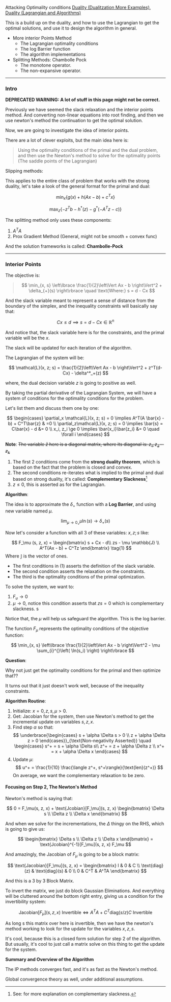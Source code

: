 Attacking Optimality conditions
[Duality (Dualitzation More Examples)](Duality/Duality%20(Dualitzation%20More%20Examples).md), [Duality (Lagrangian and Algorithms)](Duality/Duality%20(Lagrangian%20and%20Algorithms).md)

This is a build up on the duality, and how to use the Lagrangian to get the optimal solutions, and use it to design the algorithm in general. 

* More interior Points Method
	* The Lagrangian optimality conditions 
	* The log Barrier function 
	* The algorithm implementations
* Splitting Methods: Chambolle Pock
	* The monotone operator. 
	* The non-expansive operator.
---
### **Intro**

**DEPRECATED WARNING: A lot of stuff in this page might not be correct.**

Previously we have seemed the slack relaxation and the interior points method. And converting non-linear equations into root finding, and then we use newton's method the continuation to get the optimal solution. 

Now, we are going to investigate the idea of interior points. 

There are a lot of clever exploits, but the main idea here is: 

> Using the optimality conditions of the primal and the dual problem, and then use the Newton's method to solve for the optimality points (The saddle points of the Lagrangian)

Slipping methods: 

This applies to the entire class of problem that works with the strong duality, let's take a look of the general format for the primal and dual: 

$$
\min_x \left\lbrace
    g(x) + h(Ax - b) + c^Tx
\right\rbrace
$$

$$
\max_z \left\lbrace
    -z^Tb - h^*(z) - g^*(-A^Tz - c)
\right\rbrace
$$

The splitting method only uses these components: 

1. $A^TA$
2. Prox Gradient Method (General, might not be smooth + convex func)

And the solution frameworks is called: **Chambolle-Pock**

---
### **Interior Points**

The objective is: 

> $$
> \min_{x, s} \left\lbrace
>     \frac{1}{2}\left\Vert
>          Ax - b
>     \right\Vert^2 + \delta_{+}(s)
> \right\rbrace
> \quad \text{Where:}
> s = d - Cx
> $$

And the slack variable meant to represent a sense of distance from the boundary of the simplex, and the inequality constraints will basically say that: 

$$
Cx \le d \implies s = d - Cx \in \mathbb{R}^n
$$

And notice that, the slack variable here is for the constraints, and the primal variable will be the $x$.

The slack will be updated for each iteration of the algorithm. 

The Lagrangian of the system will be:

$$
\mathcal{L}(x, z; s) = \frac{1}{2}\left\Vert
     Ax - b
\right\Vert^2 + z^T(d- Cx) - \delta^*_+(z)
$$

where, the dual decision variable $z$ is going to positive as well. 

By taking the partial derivative of the Lagrangian System, we will have a system of conditions for the optimality conditions for the problem. 

Let's list them and discuss them one by one: 

$$
\begin{cases}
    \partial_x \mathcal{L}(x, z; s) = 0 \implies A^T(A \bar{x} - b) + C^T\bar{z} & =0
    \\
    \partial_z\mathcal{L}(x, z; s) = 0 \implies \bar{s} = C\bar{x} - d &= 0
    \\
    x_i, z_i \ge 0 \implies \bar{x_i}\bar{z_i} &= 0 \quad \forall i
\end{cases}
$$

**Note**: ~~The variable $\bar{z}$ here is a diagonal matrix, where its diagonal is: $z_1, z_2 \cdots z_k$~~

1. The first 2 conditions come from the **strong duality theorem**, which is based on the fact that the problem is closed and convex. 
2. The second conditions re-iterates what is implied to the primal and dual based on strong duality, it's called: **Complementary Slackness**[^1]
3. $z \le 0$, this is asserted as for the Lagrangian.

**Algorithm**: 

The idea is to approximate the $\delta_+$ function with a **Log Barrier**, and using new variable named $\mu$. 

$$
\lim_{\mu \rightarrow 0_+} \mu \ln(s) \rightarrow \delta_+(s)
$$

Now let's consider a function with all 3 of these variables: $x, z; s$ like: 

$$
F_\mu (s, z, x) = \begin{bmatrix}
    s + Cx - d\\ 
    zs - \mu \mathbb{J}
    \\
    A^T(Ax - b) + C^Tz
\end{bmatrix} 
\tag{1}
$$
Where $\mathbb{J}$ is the vector of ones. 

* The first conditions in (1) asserts the definition of the slack variable. 
* The second condition asserts the relaxation on the constraints. 
* The third is the optimality conditions of the primal optimization. 

To solve the system, we want to: 

1. $F_u \rightarrow 0$
2. $\mu \rightarrow 0$, notice this condition asserts that $zs = 0$ which is complementary slackness. s

Notice that, the $\mu$ will help us safeguard the algorithm. This is the log barrier. 

The function $F_\mu$ represents the optimality conditions of the objective function: 

$$
\min_{x, s} \left\lbrace
    \frac{1}{2}\left\Vert
         Ax - b
    \right\Vert^2 - \mu \sum_{i}^{}\left(
            \ln(s_i)
        \right)
\right\rbrace
$$

**Question**: 

Why not just get the optimality conditions for the primal and then optimize that?? 

It turns out that it just doesn't work well, because of the inequality constraints. 


**Algorithm Routine**: 

1. Initialize: $x = 0, z, s, \mu > 0$. 
2. Get: Jacobian for the system, then use Newton's method to get the incremental update on variables $s, z, x$. 
3. Find step $\alpha$ so that: 
$$
\underbrace{\begin{cases}
s + \alpha \Delta s > 0 \\
z + \alpha \Delta z > 0    
\end{cases}}_{\text{Non-negativity Asserted}}
\quad 
\begin{cases}
s^+ = s + \alpha \Delta s\\
z^+ = z + \alpha \Delta z \\
x^+ = x + \alpha \Delta x
\end{cases}
$$
4. Update $\mu$: 
$$
u^+ = \frac{1}{10} \frac{\langle z^+, s^+\rangle}{\text{len}(z^+)}
$$
On average, we want the complementary relaxation to be zero. 

#### **Focusing on Step 2, The Newton's Method** 

Newton's method is saying that: 

$$
0 = F_\mu(s, z, x) + \text{Jcobian}[F_\mu](s, z, x) \begin{bmatrix}
    \Delta s \\ \Delta z \\ \Delta x
\end{bmatrix}
$$

And when we solve for the incrementations, the $\Delta$ thingy on the RHS, which is going to give us: 

$$
\begin{bmatrix}
\Delta s \\ \Delta z \\ \Delta x
\end{bmatrix} = \text{Jcobian}^{-1}[F_\mu](s, z, x) F_\mu
$$

And amazingly, the Jacobian of $F_\mu$ is going to be a block matrix: 

$$
\text{Jacobian}[F_\mu](s, z, x) = 
\begin{bmatrix}
    I & 0 & C
    \\
    \text{diag}(z) & \text{diag}(s) & 0
    \\
    0 &  C^T & A^TA
\end{bmatrix}
$$

And this is a 3 by 3 Block Matrix. 

To invert the matrix, we just do block Gaussian Eliminations. And everything will be cluttered around the bottom right entry, giving us a condition for the invertibility system: 

$$
\text{Jacobian}[F_\mu](s, z, x) \text{ Invertible} \iff 
A^TA + C^T \text{diag}(s/z)C \text{ Invertible}
$$

As long s this matrix over here is invertible, then we have the newton's method working to look for the update for the variables $x, z, s$. 

It's cool, because this is a closed form solution for step 2 of the algorithm. But usually, it's cool to just call a matrix solve on this thing to get the update for the system. 

**Summary and Overview of the Algorithm**

The IP methods converges fast, and it's as fast as the Newton's method. 

Global convergence theory as well, under additional assumptions. 
 

[^1]: See: [](Duality/Duality%20(Example%20Transformation).md#Polyhedra%20Constraint%202-Norm%20Objective) for more explanation on complementary slackness.
